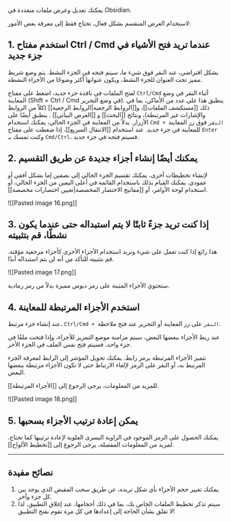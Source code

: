 يمكنك تعديل وعرض ملفات متعددة في Obsidian.

لاستخدام العرض المنقسم بشكل فعال، تحتاج فقط إلى معرفة بعض الأمور:

## 1. استخدم مفتاح Ctrl / Cmd عندما تريد فتح الأشياء في جزء جديد

بشكل افتراضي، عند النقر فوق شيء ما، سيتم فتحه في الجزء النشط. يتم وضع شريط مميز تحت العنوان للجزء النشط، ويكون عنوانها أكثر وضوحًا من الأجزاء النشطة.

لفتح الملفات في نافذة جزء جديد، اضغط على مفتاح `Ctrl/Cmd` أثناء النقر في وضع المعاينة (Shift + Ctrl / Cmd في وضع التحرير). ينطبق هذا على عدد من الأماكن، بما في ذلك [[مستكشف الملفات]]، و[[الروابط الرجعية|الروابط الرجعية]] (كلاً من الروابط والإشارات غير المرتبطة)، ونتائج [[البحث]] و [[العرض البياني]] . ينطبق أيضًا على الأزرار. بدلاً من المعاينة في الجزء الحالي، يمكنك استخدام `Cmd + النقر` فوق زر المعاينة للمعاينة في جزء جديد. عند استخدام [[الانتقال السريع]]، إذا ضغطت على مفتاح `Enter` وكنت تمسك بـ `Cmd/Ctrl`، فسيتم فتحه في جزء جديد.

## 2. يمكنك أيضًا إنشاء أجزاء جديدة عن طريق التقسيم

لإنشاء تخطيطات أخرى، يمكنك تقسيم الجزء الحالي إلى نصفين إما بشكل أفقي أو عمودي. يمكنك القيام بذلك باستخدام القائمة في أعلى اليمين من الجزء الحالي، أو استخدام لوحة الأوامر، أو [[مفاتيح الاختصار المخصصة|تعيين اختصارات مخصصة]].

![[Pasted image 16.png]]

## 3. إذا كنت تريد جزءً ثابتًا لا يتم استبداله حتى عندما يكون نشطًا، قم بتثبيته

هذا رائع إذا كنت تعمل على شيء وتريد استخدام الأجزاء الأخرى كأجزاء مرجعية مؤقتة. قم بتثبيته للتأكد من أنه لن يتم استبداله أبدًا.

![[Pasted image 17.png]]

ستحتوي الأجزاء المثبتة على رمز دبوس مميزة بدلاً من رمز رمادية.

## 4. استخدم الأجزاء المرتبطة للمعاينة

عند إنشاء جزء مرتبط، `Ctrl/Cmd + النقر` على زر المعاينة أو التحرير عند فتح ملاحظة.

عند ربط الأجزاء ببعضها البعض، سيتم مزامنة موضع التمرير للأجزاء، وإذا فتحت ملفًا في جزء واحد، فسيتم فتح نفس الملف في الجزء الأخر.

تتميز الأجزاء المرتبطة برمز رابط. يمكنك تحويل المؤشر إلى الرابط لمعرفة الجزء المرتبط به، أو النقر على الرمز لإلغاء الارتباط حتى لا تكون الأجزاء مرتبطة ببعضها البعض.

للمزيد من المعلومات، يرجى الرجوع إلى [[الأجزاء المرتبطة]].

![[Pasted image 18.png]]

## 5. يمكن إعادة ترتيب الأجزاء بسحبها

يمكنك الحصول على الرمز الموجود في الزاوية اليسرى العلوية لإعادة ترتيبها كما تحتاج. لمزيد من المعلومات المفصلة، يرجى الرجوع إلى [[تخطيط الألواح]].

---

## نصائح مفيدة

1. يمكنك تغيير حجم الأجزاء بأي شكل تريده، عن طريق سحب المقبض الذي يوجد بين كل جزء وأخر.
2. سيتم تذكر تخطيط الملفات الخاص بك، بما في ذلك أحجامها، عند إغلاق التطبيق، لذا لا تقلق بشأن الحاجة إلى إعدادها في كل مرة تقوم بفتح التطبيق!
